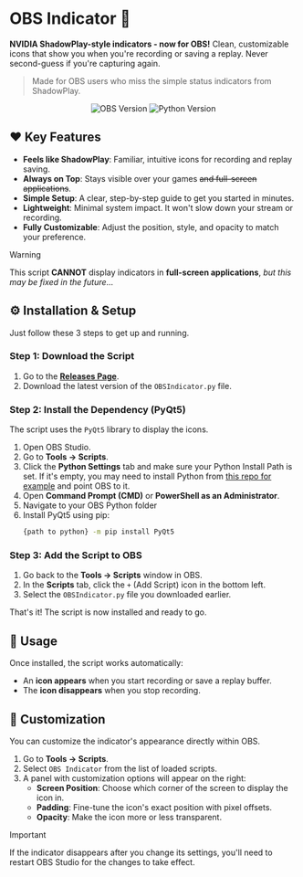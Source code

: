 # OBS Indicator 🎥

**NVIDIA ShadowPlay-style indicators - now for OBS!** Clean, customizable icons that show you when you're recording or saving a replay. Never second-guess if you're capturing again.

> Made for OBS users who miss the simple status indicators from ShadowPlay.

<p align="center">
  <img src="https://img.shields.io/badge/OBS Studio-28+-brightgreen?logo=obs-studio" alt="OBS Version">
  <img src="https://img.shields.io/badge/Python-3.6+-blue?logo=python" alt="Python Version">
</p>

## ❤️ Key Features

- **Feels like ShadowPlay**: Familiar, intuitive icons for recording and replay saving.
- **Always on Top**: Stays visible over your games ~~and full-screen applications~~.
- **Simple Setup**: A clear, step-by-step guide to get you started in minutes.
- **Lightweight**: Minimal system impact. It won't slow down your stream or recording.
- **Fully Customizable**: Adjust the position, style, and opacity to match your preference.
> [!WARNING]  
> This script **CANNOT** display indicators in **full-screen applications**, *but this may be fixed in the future*...
## ⚙️ Installation & Setup

Just follow these 3 steps to get up and running.

### Step 1: Download the Script

1.  Go to the [**Releases Page**](https://github.com/ineedmypills/OBS-Indicator/releases).
2.  Download the latest version of the `OBSIndicator.py` file.

### Step 2: Install the Dependency (PyQt5)

The script uses the `PyQt5` library to display the icons.

1. Open OBS Studio.
2. Go to **Tools → Scripts**.
3. Click the **Python Settings** tab and make sure your Python Install Path is set. If it's empty, you may need to install Python from [this repo for example](https://github.com/zooba/obs-python) and point OBS to it.
4. Open **Command Prompt (CMD)** or **PowerShell as an Administrator**.
5. Navigate to your OBS Python folder
6. Install PyQt5 using pip:
    ```bash
    {path to python} -m pip install PyQt5
    ```

### Step 3: Add the Script to OBS

1.  Go back to the **Tools → Scripts** window in OBS.
2.  In the **Scripts** tab, click the `+` (Add Script) icon in the bottom left.
3.  Select the `OBSIndicator.py` file you downloaded earlier.

That's it! The script is now installed and ready to go.

## 🚀 Usage

Once installed, the script works automatically:

-   An **icon appears** when you start recording or save a replay buffer.
-   The **icon disappears** when you stop recording.

## 🎨 Customization

You can customize the indicator's appearance directly within OBS.

1.  Go to **Tools → Scripts**.
2.  Select `OBS Indicator` from the list of loaded scripts.
3.  A panel with customization options will appear on the right:
    -   **Screen Position**: Choose which corner of the screen to display the icon in.
    -   **Padding**: Fine-tune the icon's exact position with pixel offsets.
    -   **Opacity**: Make the icon more or less transparent.

> [!IMPORTANT] 
> If the indicator disappears after you change its settings, you'll need to restart OBS Studio for the changes to take effect.
